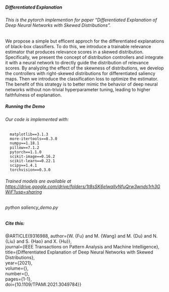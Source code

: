 ##### Differentiated Explanation

###### This is the pytorch implemention for paper “Differentiated Explanation of Deep Neural Networks with Skewed Distributions”. 

We propose a simple but efficent approch for the differentiated explanations of black-box classifiers. To do this, we introduce a trainable relevance estimator that produces relevance scores in a skewed distribution. Specifically, we present the concept of distribution controllers and integrate it with a neural network to directly guide the distribution of relevance scores. By analyzing the effect of the skewness of distributions, we develop the controllers with right-skewed distributions for differentiated saliency maps. Then we introduce the classification loss to optimize the estimator. The benefit of this strategy is to better mimic the behavior of deep neural networks without non-trivial hyperparameter tuning, leading to higher faithfulness of explanation.

##### Running the Demo
###### Our code is implemented with:
      matplotlib==3.1.3 
      more-itertools==8.3.0 
      numpy==1.18.1 
      pillow==7.1.2 
      pytorch==1.1.0 
      scikit-image==0.16.2 
      scikit-learn==0.22.1 
      scipy==1.4.1 
      torchvision==0.3.0 
###### Trained models are available at https://drive.google.com/drive/folders/1t8sSK6elwalIyNfuQrw3wnds1rh3GWiF?usp=sharing
###### python saliency_demo.py

##### Cite this:
@ARTICLE{9316988,  author={W. {Fu} and M. {Wang} and M. {Du} and N. {Liu} and S. {Hao} and X. {Hu}},  
journal={IEEE Transactions on Pattern Analysis and Machine Intelligence},   
title={Differentiated Explanation of Deep Neural Networks with Skewed Distributions},   
year={2021},  
volume={},  
number={},  
pages={1-1},  
doi={10.1109/TPAMI.2021.3049784}}
